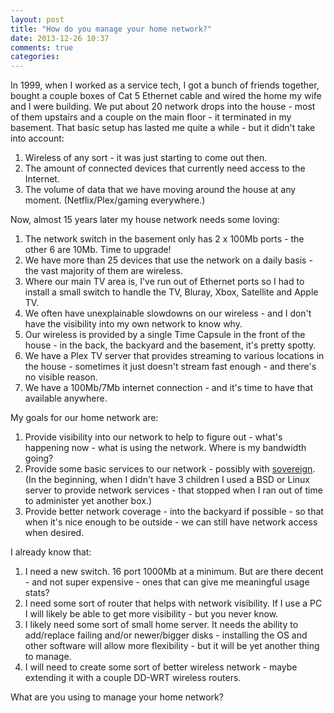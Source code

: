 ```yaml
---
layout: post
title: "How do you manage your home network?"
date: 2013-12-26 10:37
comments: true
categories: 
---
```


In 1999, when I worked as a service tech, I got a bunch of friends together, bought a couple boxes of Cat 5 Ethernet cable and wired the home my wife and I were building. We put about 20 network drops into the house - most of them upstairs and a couple on the main floor - it terminated in my basement. That basic setup has lasted me quite a while - but it didn't take into account:

1. Wireless of any sort - it was just starting to come out then.
2. The amount of connected devices that currently need access to the Internet.
3. The volume of data that we have moving around the house at any moment. \(Netflix/Plex/gaming everywhere.\)

Now, almost 15 years later my house network needs some loving:

1. The network switch in the basement only has 2 x 100Mb ports - the other 6 are 10Mb. Time to upgrade!
2. We have more than 25 devices that use the network on a daily basis - the vast majority of them are wireless.
3. Where our main TV area is, I've run out of Ethernet ports so I had to install a small switch to handle the TV, Bluray, Xbox, Satellite and Apple TV.
4. We often have unexplainable slowdowns on our wireless - and I don't have the visibility into my own network to know why.
5. Our wireless is provided by a single Time Capsule in the front of the house - in the back, the backyard and the basement, it's pretty spotty.
6. We have a Plex TV server that provides streaming to various locations in the house - sometimes it just doesn't stream fast enough - and there's no visible reason.
7. We have a 100Mb/7Mb internet connection - and it's time to have that available anywhere.

My goals for our home network are:

1. Provide visibility into our network to help to figure out - what's happening now - what is using the network. Where is my bandwidth going?
2. Provide some basic services to our network - possibly with [sovereign](https://github.com/al3x/sovereign). \(In the beginning, when I didn't have 3 children I used a BSD or Linux server to provide network services - that stopped when I ran out of time to administer yet another box.\)
3. Provide better network coverage - into the backyard if possible - so that when it's nice enough to be outside - we can still have network access when desired.

I already know that:

1. I need a new switch. 16 port 1000Mb at a minimum. But are there decent - and not super expensive - ones that can give me meaningful usage stats?
2. I need some sort of router that helps with network visibility. If I use a PC I will likely be able to get more visibility - but you never know.
3. I likely need some sort of small home server. It needs the ability to add/replace failing and/or newer/bigger disks - installing the OS and other software will allow more flexibility - but it will be yet another thing to manage.
4. I will need to create some sort of better wireless network - maybe extending it with a couple DD-WRT wireless routers.

What are you using to manage your home network?